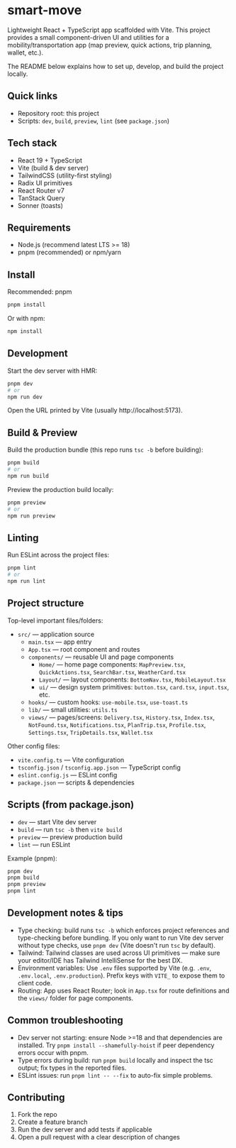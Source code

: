 # smart-move

Lightweight React + TypeScript app scaffolded with Vite. This project provides a small component-driven UI and utilities for a mobility/transportation app (map preview, quick actions, trip planning, wallet, etc.).

The README below explains how to set up, develop, and build the project locally.

## Quick links

- Repository root: this project
- Scripts: `dev`, `build`, `preview`, `lint` (see `package.json`)

## Tech stack

- React 19 + TypeScript
- Vite (build & dev server)
- TailwindCSS (utility-first styling)
- Radix UI primitives
- React Router v7
- TanStack Query
- Sonner (toasts)

## Requirements

- Node.js (recommend latest LTS >= 18)
- pnpm (recommended) or npm/yarn

## Install

Recommended: pnpm

```powershell
pnpm install
```

Or with npm:

```powershell
npm install
```

## Development

Start the dev server with HMR:

```powershell
pnpm dev
# or
npm run dev
```

Open the URL printed by Vite (usually http://localhost:5173).

## Build & Preview

Build the production bundle (this repo runs `tsc -b` before building):

```powershell
pnpm build
# or
npm run build
```

Preview the production build locally:

```powershell
pnpm preview
# or
npm run preview
```

## Linting

Run ESLint across the project files:

```powershell
pnpm lint
# or
npm run lint
```

## Project structure

Top-level important files/folders:

- `src/` — application source
  - `main.tsx` — app entry
  - `App.tsx` — root component and routes
  - `components/` — reusable UI and page components
    - `Home/` — home page components: `MapPreview.tsx`, `QuickActions.tsx`, `SearchBar.tsx`, `WeatherCard.tsx`
    - `Layout/` — layout components: `BottomNav.tsx`, `MobileLayout.tsx`
    - `ui/` — design system primitives: `button.tsx`, `card.tsx`, `input.tsx`, etc.
  - `hooks/` — custom hooks: `use-mobile.tsx`, `use-toast.ts`
  - `lib/` — small utilities: `utils.ts`
  - `views/` — pages/screens: `Delivery.tsx`, `History.tsx`, `Index.tsx`, `NotFound.tsx`, `Notifications.tsx`, `PlanTrip.tsx`, `Profile.tsx`, `Settings.tsx`, `TripDetails.tsx`, `Wallet.tsx`

Other config files:

- `vite.config.ts` — Vite configuration
- `tsconfig.json` / `tsconfig.app.json` — TypeScript config
- `eslint.config.js` — ESLint config
- `package.json` — scripts & dependencies

## Scripts (from package.json)

- `dev` — start Vite dev server
- `build` — run `tsc -b` then `vite build`
- `preview` — preview production build
- `lint` — run ESLint

Example (pnpm):

```powershell
pnpm dev
pnpm build
pnpm preview
pnpm lint
```

## Development notes & tips

- Type checking: build runs `tsc -b` which enforces project references and type-checking before bundling. If you only want to run Vite dev server without type checks, use `pnpm dev` (Vite doesn't run `tsc` by default).
- Tailwind: Tailwind classes are used across UI primitives — make sure your editor/IDE has Tailwind IntelliSense for the best DX.
- Environment variables: Use `.env` files supported by Vite (e.g. `.env`, `.env.local`, `.env.production`). Prefix keys with `VITE_` to expose them to client code.
- Routing: App uses React Router; look in `App.tsx` for route definitions and the `views/` folder for page components.

## Common troubleshooting

- Dev server not starting: ensure Node >=18 and that dependencies are installed. Try `pnpm install --shamefully-hoist` if peer dependency errors occur with pnpm.
- Type errors during build: run `pnpm build` locally and inspect the tsc output; fix types in the reported files.
- ESLint issues: run `pnpm lint -- --fix` to auto-fix simple problems.

## Contributing

1. Fork the repo
2. Create a feature branch
3. Run the dev server and add tests if applicable
4. Open a pull request with a clear description of changes

